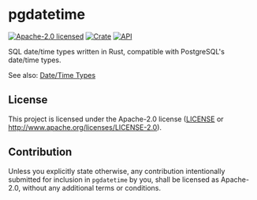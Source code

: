 # pgdatetime

[![Apache-2.0 licensed](https://img.shields.io/badge/license-Apache--2.0-blue.svg)](LICENSE)
[![Crate](https://img.shields.io/crates/v/pgdatetime.svg)](https://crates.io/crates/pgdatetime)
[![API](https://docs.rs/pgdatetime/badge.svg)](https://docs.rs/pgdatetime)

SQL date/time types written in Rust, compatible with PostgreSQL's date/time types.

See also: [Date/Time Types](https://www.postgresql.org/docs/current/datatype-datetime.html)

## License

This project is licensed under the Apache-2.0 license ([LICENSE](LICENSE) or <http://www.apache.org/licenses/LICENSE-2.0>).

## Contribution

Unless you explicitly state otherwise, any contribution intentionally submitted
for inclusion in `pgdatetime` by you, shall be licensed as Apache-2.0, without any additional
terms or conditions.
